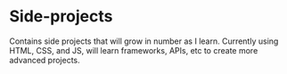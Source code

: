 # Side-projects
Contains side projects that will grow in number as I learn. Currently using HTML, CSS, and JS, will learn frameworks, APIs, etc to create more advanced projects.
